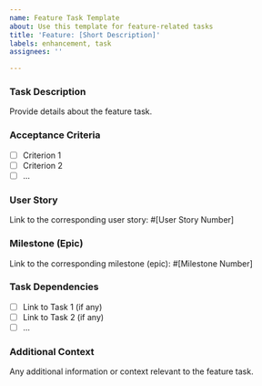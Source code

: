 ```yaml
---
name: Feature Task Template
about: Use this template for feature-related tasks
title: 'Feature: [Short Description]'
labels: enhancement, task
assignees: ''

---
```


### Task Description
Provide details about the feature task.

### Acceptance Criteria
- [ ] Criterion 1
- [ ] Criterion 2
- [ ] ...

### User Story
Link to the corresponding user story: #[User Story Number]

### Milestone (Epic)
Link to the corresponding milestone (epic): #[Milestone Number]

### Task Dependencies
- [ ] Link to Task 1 (if any)
- [ ] Link to Task 2 (if any)
- [ ] ...

### Additional Context
Any additional information or context relevant to the feature task.
